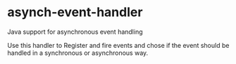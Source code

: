 # asynch-event-handler
Java support for asynchronous event handling

Use this handler to Register and fire events and chose if the event should be handled in a synchronous or asynchronous way.
